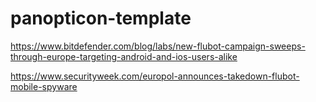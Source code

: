 # panopticon-template

https://www.bitdefender.com/blog/labs/new-flubot-campaign-sweeps-through-europe-targeting-android-and-ios-users-alike

https://www.securityweek.com/europol-announces-takedown-flubot-mobile-spyware
